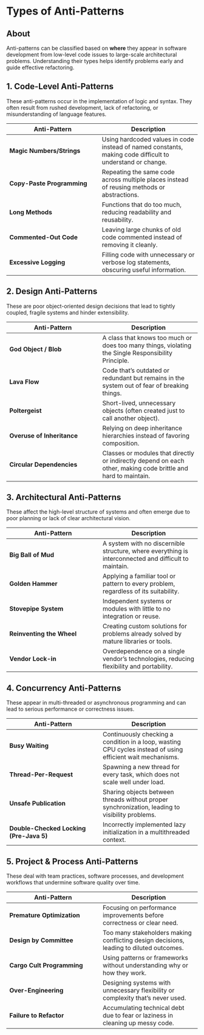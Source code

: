 # Types of Anti-Patterns

## About

Anti-patterns can be classified based on **where** they appear in software development from low-level code issues to large-scale architectural problems. Understanding their types helps identify problems early and guide effective refactoring.

## 1. **Code-Level Anti-Patterns**

These anti-patterns occur in the implementation of logic and syntax. They often result from rushed development, lack of refactoring, or misunderstanding of language features.

<table><thead><tr><th width="227.81512451171875">Anti-Pattern</th><th>Description</th></tr></thead><tbody><tr><td><strong>Magic Numbers/Strings</strong></td><td>Using hardcoded values in code instead of named constants, making code difficult to understand or change.</td></tr><tr><td><strong>Copy-Paste Programming</strong></td><td>Repeating the same code across multiple places instead of reusing methods or abstractions.</td></tr><tr><td><strong>Long Methods</strong></td><td>Functions that do too much, reducing readability and reusability.</td></tr><tr><td><strong>Commented-Out Code</strong></td><td>Leaving large chunks of old code commented instead of removing it cleanly.</td></tr><tr><td><strong>Excessive Logging</strong></td><td>Filling code with unnecessary or verbose log statements, obscuring useful information.</td></tr></tbody></table>

## 2. **Design Anti-Patterns**

These are poor object-oriented design decisions that lead to tightly coupled, fragile systems and hinder extensibility.

<table><thead><tr><th width="229.1085205078125">Anti-Pattern</th><th>Description</th></tr></thead><tbody><tr><td><strong>God Object / Blob</strong></td><td>A class that knows too much or does too many things, violating the Single Responsibility Principle.</td></tr><tr><td><strong>Lava Flow</strong></td><td>Code that’s outdated or redundant but remains in the system out of fear of breaking things.</td></tr><tr><td><strong>Poltergeist</strong></td><td>Short-lived, unnecessary objects (often created just to call another object).</td></tr><tr><td><strong>Overuse of Inheritance</strong></td><td>Relying on deep inheritance hierarchies instead of favoring composition.</td></tr><tr><td><strong>Circular Dependencies</strong></td><td>Classes or modules that directly or indirectly depend on each other, making code brittle and hard to maintain.</td></tr></tbody></table>

## 3. **Architectural Anti-Patterns**

These affect the high-level structure of systems and often emerge due to poor planning or lack of clear architectural vision.

<table><thead><tr><th width="229.72052001953125">Anti-Pattern</th><th>Description</th></tr></thead><tbody><tr><td><strong>Big Ball of Mud</strong></td><td>A system with no discernible structure, where everything is interconnected and difficult to maintain.</td></tr><tr><td><strong>Golden Hammer</strong></td><td>Applying a familiar tool or pattern to every problem, regardless of its suitability.</td></tr><tr><td><strong>Stovepipe System</strong></td><td>Independent systems or modules with little to no integration or reuse.</td></tr><tr><td><strong>Reinventing the Wheel</strong></td><td>Creating custom solutions for problems already solved by mature libraries or tools.</td></tr><tr><td><strong>Vendor Lock-in</strong></td><td>Overdependence on a single vendor’s technologies, reducing flexibility and portability.</td></tr></tbody></table>

## 4. **Concurrency Anti-Patterns**

These appear in multi-threaded or asynchronous programming and can lead to serious performance or correctness issues.

<table><thead><tr><th width="230.072021484375">Anti-Pattern</th><th>Description</th></tr></thead><tbody><tr><td><strong>Busy Waiting</strong></td><td>Continuously checking a condition in a loop, wasting CPU cycles instead of using efficient wait mechanisms.</td></tr><tr><td><strong>Thread-Per-Request</strong></td><td>Spawning a new thread for every task, which does not scale well under load.</td></tr><tr><td><strong>Unsafe Publication</strong></td><td>Sharing objects between threads without proper synchronization, leading to visibility problems.</td></tr><tr><td><strong>Double-Checked Locking (Pre-Java 5)</strong></td><td>Incorrectly implemented lazy initialization in a multithreaded context.</td></tr></tbody></table>

## 5. **Project & Process Anti-Patterns**

These deal with team practices, software processes, and development workflows that undermine software quality over time.

<table><thead><tr><th width="229.98956298828125">Anti-Pattern</th><th>Description</th></tr></thead><tbody><tr><td><strong>Premature Optimization</strong></td><td>Focusing on performance improvements before correctness or clear need.</td></tr><tr><td><strong>Design by Committee</strong></td><td>Too many stakeholders making conflicting design decisions, leading to diluted outcomes.</td></tr><tr><td><strong>Cargo Cult Programming</strong></td><td>Using patterns or frameworks without understanding why or how they work.</td></tr><tr><td><strong>Over-Engineering</strong></td><td>Designing systems with unnecessary flexibility or complexity that’s never used.</td></tr><tr><td><strong>Failure to Refactor</strong></td><td>Accumulating technical debt due to fear or laziness in cleaning up messy code.</td></tr></tbody></table>
